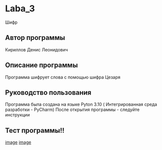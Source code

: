 # Laba_3
Шифр
## Автор программы
Кириллов Денис Леонидович
## Описание программы
Программа шифрует слова с помощью шифра Цезаря
## Руководство пользования
Программа была создана на языке Pyton 3.10 ( Интегрированная среда разработки - PyCharm)
После открытия программы - следуйте инструкции
## Тест программы!!
[image](https://user-images.githubusercontent.com/113837843/192880604-6d40e137-8489-4974-ad9b-0241b33f629e.png)
[image](https://user-images.githubusercontent.com/113837843/192880720-e602f56e-a875-40c1-94c1-dec76ef467f6.png)

